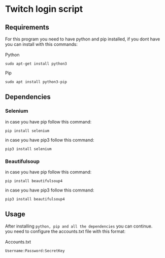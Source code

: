 # Twitch login script
## Requirements
For this program you need to have python and pip installed, if you dont have you can install with this commands:
<br>
<br>
Python
```
sudo apt-get install python3
```
Pip
```
sudo apt install python3-pip
```
## Dependencies
### Selenium
in case you have pip follow this command: 
```
pip install selenium
```
in case you have pip3 follow this command: 
```
pip3 install selenium
```

### Beautifulsoup
in case you have pip follow this command:
```
pip install beautifulsoup4
```
in case you have pip3 follow this command:
```
pip3 install beautifulsoup4
```
## Usage
After installing ```python, pip and all the dependencies``` you can continue.<br>
you need to configure the accounts.txt file with this format:<br><br>
Accounts.txt
```python
Username:Password:SecretKey
```
